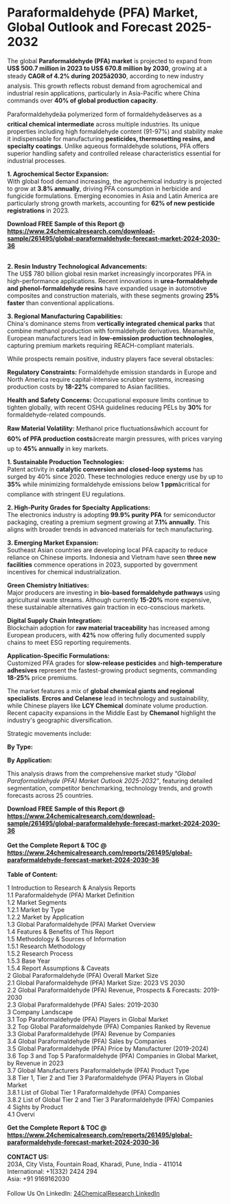 <h1>Paraformaldehyde (PFA) Market, Global Outlook and Forecast 2025-2032</h1><p>The global <strong>Paraformaldehyde (PFA) market</strong> is projected to expand from <strong>US$ 500.7 million in 2023 to US$ 670.8 million by 2030</strong>, growing at a steady <strong>CAGR of 4.2% during 2025â2030</strong>, according to new industry analysis. This growth reflects robust demand from agrochemical and industrial resin applications, particularly in Asia-Pacific where China commands over <strong>40% of global production capacity</strong>.</p><p>Paraformaldehydeâa polymerized form of formaldehydeâserves as a <strong>critical chemical intermediate</strong> across multiple industries. Its unique properties including high formaldehyde content (91-97%) and stability make it indispensable for manufacturing <strong>pesticides, thermosetting resins, and specialty coatings</strong>. Unlike aqueous formaldehyde solutions, PFA offers superior handling safety and controlled release characteristics essential for industrial processes.</p><p><strong>1. Agrochemical Sector Expansion:</strong><br>
With global food demand increasing, the agrochemical industry is projected to grow at <strong>3.8% annually</strong>, driving PFA consumption in herbicide and fungicide formulations. Emerging economies in Asia and Latin America are particularly strong growth markets, accounting for <strong>62% of new pesticide registrations</strong> in 2023.</p><div><b>Download FREE Sample of this Report @ 
            <a href="https://www.24chemicalresearch.com/download-sample/261495/global-paraformaldehyde-forecast-market-2024-2030-36">
            https://www.24chemicalresearch.com/download-sample/261495/global-paraformaldehyde-forecast-market-2024-2030-36</a></b></div><br><p><strong>2. Resin Industry Technological Advancements:</strong><br>
The US$ 780 billion global resin market increasingly incorporates PFA in high-performance applications. Recent innovations in <strong>urea-formaldehyde and phenol-formaldehyde resins</strong> have expanded usage in automotive composites and construction materials, with these segments growing <strong>25% faster</strong> than conventional applications.</p><p><strong>3. Regional Manufacturing Capabilities:</strong><br>
China's dominance stems from <strong>vertically integrated chemical parks</strong> that combine methanol production with formaldehyde derivatives. Meanwhile, European manufacturers lead in <strong>low-emission production technologies</strong>, capturing premium markets requiring REACH-compliant materials.</p><p>While prospects remain positive, industry players face several obstacles:</p><p><strong>Regulatory Constraints:</strong> Formaldehyde emission standards in Europe and North America require capital-intensive scrubber systems, increasing production costs by <strong>18-22%</strong> compared to Asian facilities.</p><p><strong>Health and Safety Concerns:</strong> Occupational exposure limits continue to tighten globally, with recent OSHA guidelines reducing PELs by <strong>30%</strong> for formaldehyde-related compounds.</p><p><strong>Raw Material Volatility:</strong> Methanol price fluctuationsâwhich account for <strong>60% of PFA production costs</strong>âcreate margin pressures, with prices varying up to <strong>45% annually</strong> in key markets.</p><p><strong>1. Sustainable Production Technologies:</strong><br>
Patent activity in <strong>catalytic conversion and closed-loop systems</strong> has surged by 40% since 2020. These technologies reduce energy use by up to <strong>35%</strong> while minimizing formaldehyde emissions below <strong>1 ppm</strong>âcritical for compliance with stringent EU regulations.</p><p><strong>2. High-Purity Grades for Specialty Applications:</strong><br>
The electronics industry is adopting <strong>99.9% purity PFA</strong> for semiconductor packaging, creating a premium segment growing at <strong>7.1% annually</strong>. This aligns with broader trends in advanced materials for tech manufacturing.</p><p><strong>3. Emerging Market Expansion:</strong><br>
Southeast Asian countries are developing local PFA capacity to reduce reliance on Chinese imports. Indonesia and Vietnam have seen <strong>three new facilities</strong> commence operations in 2023, supported by government incentives for chemical industrialization.</p><p><strong>Green Chemistry Initiatives:</strong><br>
	Major producers are investing in <strong>bio-based formaldehyde pathways</strong> using agricultural waste streams. Although currently <strong>15-20%</strong> more expensive, these sustainable alternatives gain traction in eco-conscious markets.</p><p><strong>Digital Supply Chain Integration:</strong><br>
	Blockchain adoption for <strong>raw material traceability</strong> has increased among European producers, with <strong>42%</strong> now offering fully documented supply chains to meet ESG reporting requirements.</p><p><strong>Application-Specific Formulations:</strong><br>
	Customized PFA grades for <strong>slow-release pesticides</strong> and <strong>high-temperature adhesives</strong> represent the fastest-growing product segments, commanding <strong>18-25%</strong> price premiums.</p><p>The market features a mix of <strong>global chemical giants and regional specialists</strong>. <strong>Ercros and Celanese</strong> lead in technology and sustainability, while Chinese players like <strong>LCY Chemical</strong> dominate volume production. Recent capacity expansions in the Middle East by <strong>Chemanol</strong> highlight the industry's geographic diversification.</p><p>Strategic movements include:</p><p><strong>By Type:</strong></p><p><strong>By Application:</strong></p><p>This analysis draws from the comprehensive market study <em>"Global Paraformaldehyde (PFA) Market Outlook 2025-2032"</em>, featuring detailed segmentation, competitor benchmarking, technology trends, and growth forecasts across 25 countries.</p><div><b>Download FREE Sample of this Report @ 
            <a href="https://www.24chemicalresearch.com/download-sample/261495/global-paraformaldehyde-forecast-market-2024-2030-36">
            https://www.24chemicalresearch.com/download-sample/261495/global-paraformaldehyde-forecast-market-2024-2030-36</a></b></div><br><div><b>Get the Complete Report & TOC @ 
            <a href="https://www.24chemicalresearch.com/reports/261495/global-paraformaldehyde-forecast-market-2024-2030-36">
            https://www.24chemicalresearch.com/reports/261495/global-paraformaldehyde-forecast-market-2024-2030-36</a></b></div><br>
            <b>Table of Content:</b><p>1 Introduction to Research & Analysis Reports<br />
    1.1 Paraformaldehyde (PFA) Market Definition<br />
    1.2 Market Segments<br />
        1.2.1 Market by Type<br />
        1.2.2 Market by Application<br />
    1.3 Global Paraformaldehyde (PFA) Market Overview<br />
    1.4 Features & Benefits of This Report<br />
    1.5 Methodology & Sources of Information<br />
        1.5.1 Research Methodology<br />
        1.5.2 Research Process<br />
        1.5.3 Base Year<br />
        1.5.4 Report Assumptions & Caveats<br />
2 Global Paraformaldehyde (PFA) Overall Market Size<br />
    2.1 Global Paraformaldehyde (PFA) Market Size: 2023 VS 2030<br />
    2.2 Global Paraformaldehyde (PFA) Revenue, Prospects & Forecasts: 2019-2030<br />
    2.3 Global Paraformaldehyde (PFA) Sales: 2019-2030<br />
3 Company Landscape<br />
    3.1 Top Paraformaldehyde (PFA) Players in Global Market<br />
    3.2 Top Global Paraformaldehyde (PFA) Companies Ranked by Revenue<br />
    3.3 Global Paraformaldehyde (PFA) Revenue by Companies<br />
    3.4 Global Paraformaldehyde (PFA) Sales by Companies<br />
    3.5 Global Paraformaldehyde (PFA) Price by Manufacturer (2019-2024)<br />
    3.6 Top 3 and Top 5 Paraformaldehyde (PFA) Companies in Global Market, by Revenue in 2023<br />
    3.7 Global Manufacturers Paraformaldehyde (PFA) Product Type<br />
    3.8 Tier 1, Tier 2 and Tier 3 Paraformaldehyde (PFA) Players in Global Market<br />
        3.8.1 List of Global Tier 1 Paraformaldehyde (PFA) Companies<br />
        3.8.2 List of Global Tier 2 and Tier 3 Paraformaldehyde (PFA) Companies<br />
4 Sights by Product<br />
    4.1 Overvi</p><div><b>Get the Complete Report & TOC @ 
            <a href="https://www.24chemicalresearch.com/reports/261495/global-paraformaldehyde-forecast-market-2024-2030-36">
            https://www.24chemicalresearch.com/reports/261495/global-paraformaldehyde-forecast-market-2024-2030-36</a></b></div><br><b>CONTACT US:</b><br>
            203A, City Vista, Fountain Road, Kharadi, Pune, India - 411014<br>
            International: +1(332) 2424 294<br>
            Asia: +91 9169162030 <br><br>
            Follow Us On LinkedIn: <a href="https://www.linkedin.com/company/24chemicalresearch/">24ChemicalResearch LinkedIn</a>
